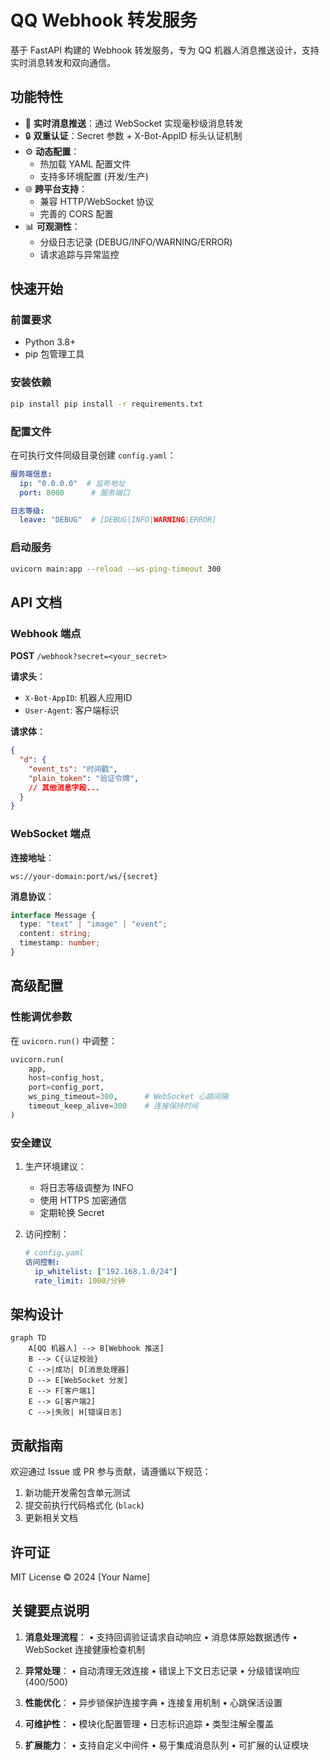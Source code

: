 # QQ Webhook 转发服务

基于 FastAPI 构建的 Webhook 转发服务，专为 QQ 机器人消息推送设计，支持实时消息转发和双向通信。

## 功能特性

- 🚀 **实时消息推送**：通过 WebSocket 实现毫秒级消息转发
- 🔒 **双重认证**：Secret 参数 + X-Bot-AppID 标头认证机制
- ⚙️ **动态配置**：
  - 热加载 YAML 配置文件
  - 支持多环境配置 (开发/生产)
- 🌐 **跨平台支持**：
  - 兼容 HTTP/WebSocket 协议
  - 完善的 CORS 配置
- 📊 **可观测性**：
  - 分级日志记录 (DEBUG/INFO/WARNING/ERROR)
  - 请求追踪与异常监控

## 快速开始

### 前置要求

- Python 3.8+
- pip 包管理工具

### 安装依赖

```bash
pip install pip install -r requirements.txt
```

### 配置文件

在可执行文件同级目录创建 `config.yaml`：

```yaml
服务端信息:
  ip: "0.0.0.0"  # 监听地址
  port: 8000      # 服务端口

日志等级:
  leave: "DEBUG"  # [DEBUG|INFO|WARNING|ERROR]
```

### 启动服务

```bash
uvicorn main:app --reload --ws-ping-timeout 300
```

## API 文档

### Webhook 端点

**POST** `/webhook?secret=<your_secret>`

**请求头**：
- `X-Bot-AppID`: 机器人应用ID
- `User-Agent`: 客户端标识

**请求体**：
```json
{
  "d": {
    "event_ts": "时间戳",
    "plain_token": "验证令牌",
    // 其他消息字段...
  }
}
```

### WebSocket 端点

**连接地址**：
```
ws://your-domain:port/ws/{secret}
```

**消息协议**：
```typescript
interface Message {
  type: "text" | "image" | "event";
  content: string;
  timestamp: number;
}
```

## 高级配置

### 性能调优参数

在 `uvicorn.run()` 中调整：
```python
uvicorn.run(
    app,
    host=config_host,
    port=config_port,
    ws_ping_timeout=300,      # WebSocket 心跳间隔
    timeout_keep_alive=300    # 连接保持时间
)
```

### 安全建议

1. 生产环境建议：
   - 将日志等级调整为 INFO
   - 使用 HTTPS 加密通信
   - 定期轮换 Secret

2. 访问控制：
   ```yaml
   # config.yaml
   访问控制:
     ip_whitelist: ["192.168.1.0/24"]
     rate_limit: 1000/分钟
   ```

## 架构设计

```mermaid
graph TD
    A[QQ 机器人] --> B[Webhook 推送]
    B --> C{认证校验}
    C -->|成功| D[消息处理器]
    D --> E[WebSocket 分发]
    E --> F[客户端1]
    E --> G[客户端2]
    C -->|失败| H[错误日志]
```

## 贡献指南

欢迎通过 Issue 或 PR 参与贡献，请遵循以下规范：
1. 新功能开发需包含单元测试
2. 提交前执行代码格式化 (`black`)
3. 更新相关文档

## 许可证

MIT License © 2024 [Your Name]

## 关键要点说明

1. **消息处理流程**：
   • 支持回调验证请求自动响应
   • 消息体原始数据透传
   • WebSocket 连接健康检查机制

2. **异常处理**：
   • 自动清理无效连接
   • 错误上下文日志记录
   • 分级错误响应 (400/500)

3. **性能优化**：
   • 异步锁保护连接字典
   • 连接复用机制
   • 心跳保活设置

4. **可维护性**：
   • 模块化配置管理
   • 日志标识追踪
   • 类型注解全覆盖

5. **扩展能力**：
   • 支持自定义中间件
   • 易于集成消息队列
   • 可扩展的认证模块
